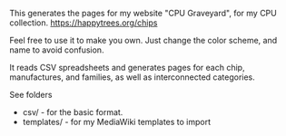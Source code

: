 This generates the pages for my website "CPU Graveyard", for my CPU collection.  https://happytrees.org/chips

Feel free to use it to make you own. Just change the color scheme, and name to avoid confusion.

It reads CSV spreadsheets and generates pages for each chip, manufactures, and families, as well as interconnected categories.

See folders
* csv/ - for the basic format.
* templates/ - for my MediaWiki templates to import


